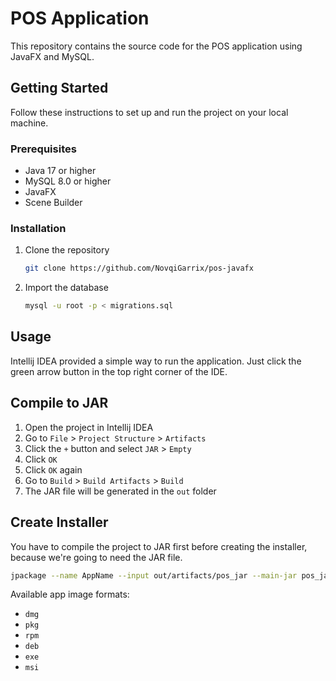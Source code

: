 # POS Application

This repository contains the source code for the POS application using JavaFX and MySQL.

## Getting Started

Follow these instructions to set up and run the project on your local machine.

### Prerequisites

* Java 17 or higher
* MySQL 8.0 or higher
* JavaFX
* Scene Builder

### Installation

1. Clone the repository
   ```sh
   git clone https://github.com/NovqiGarrix/pos-javafx
    ```
2. Import the database
    ```sh
    mysql -u root -p < migrations.sql
    ```

## Usage

Intellij IDEA provided a simple way to run the application. Just click the green arrow button in the top right corner of
the IDE.

## Compile to JAR

1. Open the project in Intellij IDEA
2. Go to `File` > `Project Structure` > `Artifacts`
3. Click the `+` button and select `JAR` > `Empty`
4. Click `OK`
5. Click `OK` again
6. Go to `Build` > `Build Artifacts` > `Build`
7. The JAR file will be generated in the `out` folder

## Create Installer

You have to compile the project to JAR first before creating the installer, because we're going to need the JAR file.

```sh
jpackage --name AppName --input out/artifacts/pos_jar --main-jar pos_javafx.jar --main-class com.novqigarrix.pos.HelloApplication --type app-image
```

Available app image formats:

* `dmg`
* `pkg`
* `rpm`
* `deb`
* `exe`
* `msi`